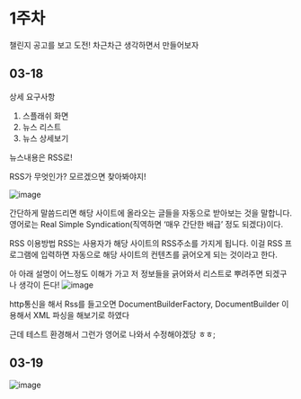 
1주차
===

챌린지 공고를 보고 도전!
차근차근 생각하면서 만들어보자

## 03-18
상세 요구사항
1. 스플래쉬 화면
2. 뉴스 리스트
3. 뉴스 상세보기

뉴스내용은 RSS로!

RSS가 무엇인가? 모르겠으면 찾아봐야지!

![image](https://user-images.githubusercontent.com/41356481/76941768-f5728280-693f-11ea-97b4-41575196062f.png)


간단하게 말씀드리면 해당 사이트에 올라오는 글들을 자동으로 받아보는 것을 말합니다. 영어로는 Real Simple Syndication(직역하면 ‘매우 간단한 배급’ 정도 되겠다)이다.

RSS 이용방법
RSS는 사용자가 해당 사이트의 RSS주소를 가지게 됩니다. 이걸 RSS 프로그램에 입력하면 자동으로 해당 사이트의 컨텐츠를 긁어오게 되는 것이라고 한다.

아 아래 설명이 어느정도 이해가 가고 저 정보들을 긁어와서 리스트로 뿌려주면 되겠구나 생각이 든다!
![image](https://user-images.githubusercontent.com/41356481/76942185-aa0ca400-6940-11ea-992f-9230264390b4.png)

http통신을 해서 Rss를 들고오면
DocumentBuilderFactory, DocumentBuilder 이용해서 XML 파싱을 해보기로 하였다

근데 테스트 환경해서 그런가 영어로 나와서 수정해야겠당 ㅎㅎ;

## 03-19
![image](https://user-images.githubusercontent.com/41356481/77022391-e0900080-69cc-11ea-94b2-91533b60cf0b.png)
